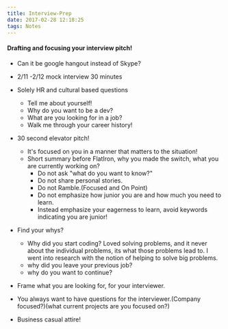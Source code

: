 ```yaml
---
title: Interview-Prep
date: 2017-02-28 12:18:25
tags: Notes
---
```



#### Drafting and focusing your interview pitch!
- Can it be google hangout instead of Skype?
- 2/11 -2/12 mock interview 30 minutes
- Solely HR and cultural based questions
	- Tell me about yourself!
	- Why do you want to be a dev?
	- What are you looking for in a job?
	- Walk me through your career history!

- 30 second elevator pitch!
	- It's focused on you in a manner that matters to the situation!
	- Short summary before FlatIron, why you made the switch, what you are currently 	  working on?
		- Do not ask "what do you want to know?"
		- Do not share personal stories.  
		- Do not Ramble.(Focused and On Point)
		- Do not emphasize how junior you are and how much you need to learn.
		- Instead emphasize your eagerness to learn, avoid keywords indicating you are junior!
- Find your whys?
	- Why did you start coding? Loved solving problems, and it never about the individual problems, its what those problems lead to. I went into research with the notion of helping to solve big problems.     
	- why did you leave your previous job?
	- why do you want to continue?

- Frame what you are looking for, for your interviewer.
- You always want to have questions for the interviewer.(Company focused?)(what current projects are you focused on?)
- Business casual attire!
